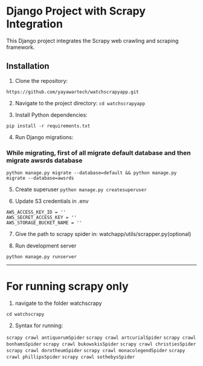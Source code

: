 # Django Project with Scrapy Integration

This Django project integrates the Scrapy web crawling and scraping framework.

## Installation

1. Clone the repository:
``` 
https://github.com/yayawartech/watchscrapyapp.git
```

2. Navigate to the project directory:
```cd watchscrapyapp```

3. Install Python dependencies:
```
pip install -r requirements.txt
```

4. Run Django migrations:
### While migrating, first of all migrate default database and then migrate awsrds database 
```
python manage.py migrate --database=default && python manage.py migrate --database=awsrds 
```
5. Create superuser
``python manage.py createsuperuser ``

6. Update S3 credentials in .env
```
AWS_ACCESS_KEY_ID = ''
AWS_SECRET_ACCESS_KEY = ''
AWS_STORAGE_BUCKET_NAME = ''
```

7. Give the path to scrapy spider in: watchapp/utils/scrapper.py(optional)

8. Run development server
```
python manage.py runserver
```

---
# For running scrapy only

1. navigate to the folder watchscrapy
``` 
cd watchscrapy
```

2. Syntax for running:

```scrapy crawl antiquorumSpider```
```scrapy crawl artcurialSpider```
```scrapy crawl bonhamsSpider```
```scrapy crawl bukowskisSpider```
```scrapy crawl christiesSpider```
```scrapy crawl dorotheumSpider```
```scrapy crawl monacolegendSpider```
```scrapy crawl phillipsSpider```
```scrapy crawl sothebysSpider```
